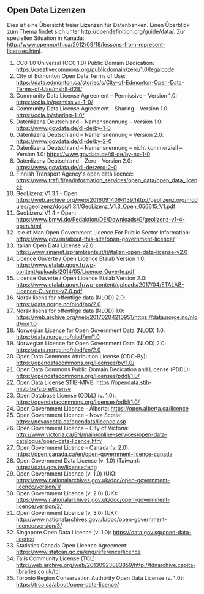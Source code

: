 ## Open Data Lizenzen

Dies ist eine Übersicht freier Lizenzen für Datenbanken. Einen Überblick zum Thema findet sich unter http://opendefinition.org/guide/data/. Zur speziellen Situation in Kanada: http://www.opennorth.ca/2012/09/19/lessons-from-represent-licenses.html. 

1. CC0 1.0 Universal (CC0 1.0) Public Domain Dedication: https://creativecommons.org/publicdomain/zero/1.0/legalcode
1. City of Edmonton Open Data Terms of Use: https://data.edmonton.ca/stories/s/City-of-Edmonton-Open-Data-Terms-of-Use/msh8-if28/ 
1. Community Data License Agreement – Permissive – Version 1.0: https://cdla.io/permissive-1-0/
1. Community Data License Agreement – Sharing – Version 1.0: https://cdla.io/sharing-1-0/
1. Datenlizenz Deutschland – Namensnennung – Version 1.0: https://www.govdata.de/dl-de/by-1-0
1. Datenlizenz Deutschland – Namensnennung – Version 2.0: https://www.govdata.de/dl-de/by-2-0
1. Datenlizenz Deutschland – Namensnennung – nicht kommerziell – Version 1.0: https://www.govdata.de/dl-de/by-nc-1-0
1. Datenlizenz Deutschland – Zero – Version 2.0: https://www.govdata.de/dl-de/zero-2-0
1. Finnish Transport Agency's open data licence: https://www.trafi.fi/en/information_services/open_data/open_data_licence
1. GeoLizenz V1.3.1 - Open: https://web.archive.org/web/20160914094139/http://geolizenz.org/modules/geolizenz/docs/1.3.1/GeoLizenz_V1.3_Open_050615_V1.pdf
1. GeoLizenz V1.4 - Open: https://www.bmwi.de/Redaktion/DE/Downloads/G/geolizenz-v1-4-open.html
1. Isle of Man Open Government Licence For Public Sector Information: https://www.gov.im/about-this-site/open-government-licence/
1. Italian Open Data License v2.0 : http://www.sinanet.isprambiente.it/it/italian-open-data-license-v2.0
1. Licence Ouverte / Open Licence Etalab Version 1.0: https://www.etalab.gouv.fr/wp-content/uploads/2014/05/Licence_Ouverte.pdf
1. Licence Ouverte / Open Licence Etalab Version 2.0: https://www.etalab.gouv.fr/wp-content/uploads/2017/04/ETALAB-Licence-Ouverte-v2.0.pdf
1. Norsk lisens for offentlige data (NLOD) 2.0: https://data.norge.no/nlod/no/2.0
1. Norsk lisens for offentlige data (NLOD) 1.0: https://web.archive.org/web/20170204210951/https://data.norge.no/nlod/no/1.0
1. Norwegian Licence for Open Government Data (NLOD) 1.0: https://data.norge.no/nlod/en/1.0
1. Norwegian Licence for Open Government Data (NLOD) 2.0: https://data.norge.no/nlod/en/2.0
1. Open Data Commons Attribution License (ODC-By): https://opendatacommons.org/licenses/by/1.0/
1. Open Data Commons Public Domain Dedication and License (PDDL): https://opendatacommons.org/licenses/pddl/1.0/
1. Open Data License STIB-MIVB: https://opendata.stib-mivb.be/store/license
1. Open Database License (ODbL) (v. 1.0): https://opendatacommons.org/licenses/odbl/1.0/
1. Open Government Licence - Alberta: https://open.alberta.ca/licence
1. Open Government Licence – Nova Scotia: https://novascotia.ca/opendata/licence.asp
1. Open Government Licence – City of Victoria: http://www.victoria.ca/EN/main/online-services/open-data-catalogue/open-data-licence.html
1. Open Government Licence - Canada (v. 2.0): https://open.canada.ca/en/open-government-licence-canada
1. Open Government Data License (v. 1.0) (Taiwan): https://data.gov.tw/license#eng
1. Open Government Licence (v. 1.0) (UK): https://www.nationalarchives.gov.uk/doc/open-government-licence/version/1/
1. Open Government Licence (v. 2.0) (UK): https://www.nationalarchives.gov.uk/doc/open-government-licence/version/2/
1. Open Government Licence (v. 3.0) (UK): http://www.nationalarchives.gov.uk/doc/open-government-licence/version/3/
1. Singapore Open Data Licence (v. 1.0): https://data.gov.sg/open-data-licence
1. Statistics Canada Open Licence Agreement: https://www.statcan.gc.ca/eng/reference/licence
1. Talis Community License (TCL): http://web.archive.org/web/20130923083859/http://tdnarchive.capita-libraries.co.uk/tcl
1. Toronto Region Conservation Authority Open Data License (v. 1.0): https://trca.ca/about/open-data-licence/
